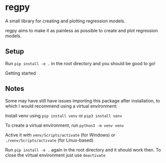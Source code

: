 # regpy
A small library for creating and plotting regression models.

regpy aims to make it as painless as possible to create and plot regression models. 

Setup
-----
Run `pip install -e .` in the root directory and you should be good to go!

Getting started

Notes
-----
Some may have still have issues importing this package after installation, to which I would recommend using a virtual environment:

Install venv using `pip install venv` or `pip3 install venv`

To create a virtual environment, run `python3 -m venv venv`

Active it with `venv/Scripts/activate` (for Windows) or `./venv/Scripts/activate` (for Linux-based)

Run `pip install -e .` again in the root directory and it should work then. To close the virtual environment just use `deactivate`